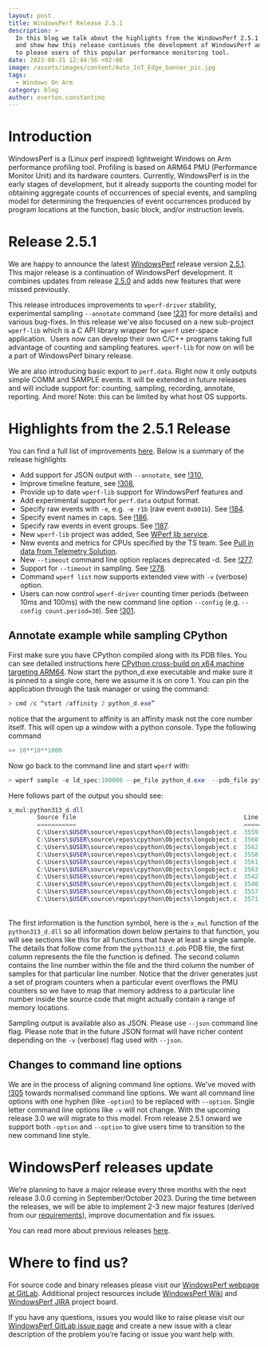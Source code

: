 ```yaml
---
layout: post
title: WindowsPerf Release 2.5.1
description: >
  In this blog we talk about the highlights from the WindowsPerf 2.5.1 release
  and show how this release continues the development of WindowsPerf and is sure
  to please users of this popular performance monitoring tool.
date: 2023-08-31 12:44:56 +02:00
image: /assets/images/content/Auto_IoT_Edge_banner_pic.jpg
tags:
  - Windows On Arm
category: blog
author: everton.constantino
---
```

# Introduction

WindowsPerf is a (Linux perf inspired) lightweight Windows on Arm performance profiling tool. Profiling is based on ARM64 PMU (Performance Monitor Unit) and its hardware counters. Currently, WindowsPerf is in the early stages of development, but it already supports the counting model for obtaining aggregate counts of occurrences of special events, and sampling model for determining the frequencies of event occurrences produced by program locations at the function, basic block, and/or instruction levels.

# Release 2.5.1

We are happy to announce the latest [WindowsPerf](https://gitlab.com/Linaro/WindowsPerf/windowsperf) release version [2.5.1](https://gitlab.com/Linaro/WindowsPerf/windowsperf/-/releases/2.5.1). This major release is a continuation of WindowsPerf development. It combines updates from release [2.5.0](https://gitlab.com/Linaro/WindowsPerf/windowsperf/-/releases/2.5.0) and adds new features that were missed previously.

This release introduces improvements to `wperf-driver` stability, experimental sampling `--annotate` command (see [!231](https://gitlab.com/Linaro/WindowsPerf/windowsperf/-/merge_requests/231) for more details) and various bug-fixes. In this release we've also focused on a new sub-project `wperf-lib` which is a C API library wrapper for `wperf` user-space application.  Users now can develop their own C/C++ programs taking full advantage of counting and sampling features. `wperf-lib` for now on will be a part of WindowsPerf binary release.

We are also introducing basic export to `perf.data`. Right now it only outputs simple COMM and SAMPLE events. It will be extended in future releases and will include support for: counting, sampling, recording, annotate, reporting. And more! Note: this can be limited by what host OS supports.

# Highlights from the 2.5.1 Release

You can find a full list of improvements [here](https://gitlab.com/Linaro/WindowsPerf/windowsperf/-/releases/2.5.1#changelog). Below is a summary of the release highlights

* Add support for JSON output with `--annotate`, see [!310](https://gitlab.com/Linaro/WindowsPerf/windowsperf/-/merge_requests/310),
* Improve timeline feature, see [!308](https://gitlab.com/Linaro/WindowsPerf/windowsperf/-/merge_requests/308),
* Provide up to date `wperf-lib` support for WindowsPerf features and
* Add experimental support for `perf.data` output format.
* Specify raw events with `-e`, e.g. `-e r1b` (raw event `0x001b`). See [!184](https://gitlab.com/Linaro/WindowsPerf/windowsperf/-/merge_requests/184).
* Specify event names in caps. See [!186](https://gitlab.com/Linaro/WindowsPerf/windowsperf/-/merge_requests/186).
* Specify raw events in event groups. See [!187](https://gitlab.com/Linaro/WindowsPerf/windowsperf/-/merge_requests/187).
* New `wperf-lib` project was added, See [WPerf lib service](https://linaro.atlassian.net/browse/WPERF-189).
* New events and metrics for CPUs specified by the TS team. See [Pull in data from Telemetry Solution](https://linaro.atlassian.net/browse/WPERF-245).
* New `--timeout` command line option replaces deprecated -d. See [!277](https://gitlab.com/Linaro/WindowsPerf/windowsperf/-/merge_requests/277).
* Support for `--timeout` in sampling. See [!278](https://gitlab.com/Linaro/WindowsPerf/windowsperf/-/merge_requests/278).
* Command `wperf list` now supports extended view with `-v` (verbose) option.
* Users can now control `wperf-driver` counting timer periods (between 10ms and 100ms) with the new command line option `--config` (e.g. `--config count.period=30`). See [!301](https://gitlab.com/Linaro/WindowsPerf/windowsperf/-/merge_requests/301).

## Annotate example while sampling CPython

First make sure you have CPython compiled along with its PDB files. You can see detailed instructions here [CPython cross-build on x64 machine targeting ARM64](https://gitlab.com/Linaro/WindowsPerf/windowsperf/-/tree/main/wperf?ref_type=heads#cpython-cross-build-on-x64-machine-targeting-arm64). Now start the python_d.exe executable and make sure it is pinned to a single core, here we assume it is on core 1. You can pin the application through the task manager or using the command: 

```powershell
> cmd /c “start /affinity 2 python_d.exe”
```

notice that the argument to affinity is an affinity mask not the core number itself. This will open up a window with a python console. Type the following command

```python
>> 10**10**1000 
```

Now go back to the command line and start `wperf` with:

```powershell
> wperf sample -e ld_spec:100000 --pe_file python_d.exe  --pdb_file python_d.pdb --image_name python_d.exe -c 1  --annotate
```

Here follows part of the output you should see:

```powershell
x_mul:python313_d.dll
        Source file                                               Line number  Hits
        ===========                                               ===========  ====
        C:\Users\$USER\source\repos\cpython\Objects\longobject.c  3559         98
        C:\Users\$USER\source\repos\cpython\Objects\longobject.c  3560         48
        C:\Users\$USER\source\repos\cpython\Objects\longobject.c  3562         22
        C:\Users\$USER\source\repos\cpython\Objects\longobject.c  3558         17
        C:\Users\$USER\source\repos\cpython\Objects\longobject.c  3561         15
        C:\Users\$USER\source\repos\cpython\Objects\longobject.c  3563         6
        C:\Users\$USER\source\repos\cpython\Objects\longobject.c  3542         2
        C:\Users\$USER\source\repos\cpython\Objects\longobject.c  3540         1
        C:\Users\$USER\source\repos\cpython\Objects\longobject.c  3557         1
        C:\Users\$USER\source\repos\cpython\Objects\longobject.c  3571         1
```

\
The first information is the function symbol, here is the `x_mul` function of the `python313_d.dll` so all information down below pertains to that function, you will see sections like this for all functions that have at least a single sample. The details that follow come from the `python313_d.pdb` PDB file, the first column represents the file the function is defined. The second column contains the line number within the file and the third column the number of samples for that particular line number. Notice that the driver generates just a set of program counters when a particular event overflows the PMU counters so we have to map that memory address to a particular line number inside the source code that might actually contain a range of memory locations.

Sampling output is available also as JSON. Please use `--json` command line flag. Please note that in the future JSON format will have richer content depending on the `-v` (verbose) flag used with `--json`.

## Changes to command line options

We are in the process of aligning command line options. We've moved with [!305](https://gitlab.com/Linaro/WindowsPerf/windowsperf/-/merge_requests/305) towards normalised command line options. We want all command line options with one hyphen (like `-option`) to be replaced with `--option`. Single letter command line options like `-v` will not change. With the upcoming release 3.0 we will migrate to this model. From release 2.5.1 onward we support both `-option` and `--option` to give users time to transition to the new command line style.

# WindowsPerf releases update

We’re planning to have a major release every three months with the next release 3.0.0 coming in September/October 2023. During the time between the releases, we will be able to implement 2-3 new major features (derived from our [requirements](https://gitlab.com/Linaro/WindowsPerf/windowsperf/-/requirements_management/requirements)), improve documentation and fix issues. 

You can read more about previous releases [here](https://www.linaro.org/blog/windowsperf-release-2-4-0-introduces-the-first-stable-version-of-sampling-model-support/).

# Where to find us?

For source code and binary releases please visit our [WindowsPerf webpage at GitLab](https://gitlab.com/Linaro/WindowsPerf/windowsperf). Additional project resources include [WindowsPerf Wiki](https://linaro.atlassian.net/wiki/spaces/WPERF/overview) and [WindowsPerf JIRA](https://linaro.atlassian.net/jira/software/c/projects/WPERF/boards/169) project board.

If you have any questions, issues you would like to raise please visit our [WindowsPerf GitLab issue page](https://gitlab.com/Linaro/WindowsPerf/windowsperf/-/issues) and create a new issue with a clear description of the problem you’re facing or issue you want help with.